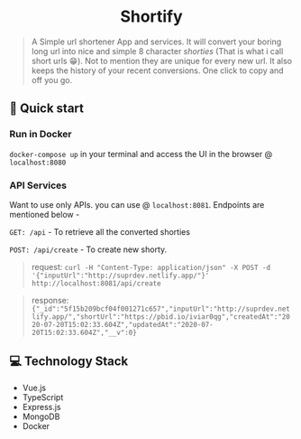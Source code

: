 <h1 align="center">
  Shortify
</h1>

> A Simple url shortener App and services. It will convert your boring long url into nice and simple 8 character *shorties* (That is what i call short urls 😁). Not to mention they are unique for every new url. It also keeps the history of your recent conversions. One click to copy and off you go.

## 🚀 Quick start

### Run in Docker

`docker-compose up` in your terminal and access the UI in the browser @ `localhost:8080`

### API Services

Want to use only APIs. you can use @ `localhost:8081`. Endpoints are mentioned below -

`GET: /api` - To retrieve all the converted shorties

`POST: /api/create` - To create new shorty.

> request: `curl -H "Content-Type: application/json" -X POST -d '{"inputUrl":"http://suprdev.netlify.app/"}' http://localhost:8081/api/create`

> response: `{"_id":"5f15b209bcf04f001271c657","inputUrl":"http://suprdev.netlify.app/","shortUrl":"https://pbid.io/iviar0qg","createdAt":"2020-07-20T15:02:33.604Z","updatedAt":"2020-07-20T15:02:33.604Z","__v":0}`


## 💻 Technology Stack

- Vue.js
- TypeScript
- Express.js
- MongoDB
- Docker
